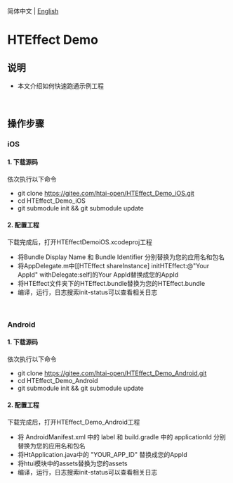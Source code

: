 简体中文 | [English](README_EN.md)

# **HTEffect Demo**
## **说明**
- 本文介绍如何快速跑通示例工程

<br/>

## **操作步骤**
### **iOS**
#### **1. 下载源码**
依次执行以下命令
- git clone https://gitee.com/htai-open/HTEffect_Demo_iOS.git
- cd HTEffect_Demo_iOS
- git submodule init && git submodule update

#### **2. 配置工程**
下载完成后，打开HTEffectDemoiOS.xcodeproj工程
- 将Bundle Display Name 和 Bundle Identifier 分别替换为您的应用名和包名
- 将AppDelegate.m中[[HTEffect shareInstance] initHTEffect:@"Your AppId" withDelegate:self]的Your AppId替换成您的AppId
- 将HTEffect文件夹下的HTEffect.bundle替换为您的HTEffect.bundle
- 编译，运行，日志搜索init-status可以查看相关日志

<br/>

### **Android**
#### **1. 下载源码**
依次执行以下命令
- git clone https://gitee.com/htai-open/HTEffect_Demo_Android.git
- cd HTEffect_Demo_Android
- git submodule init && git submodule update

#### **2. 配置工程**
下载完成后，打开HTEffect_Demo_Android工程
- 将 AndroidManifest.xml 中的 label 和 build.gradle 中的 applicationId 分别替换为您的应用名和包名
- 将HtApplication.java中的 "YOUR_APP_ID" 替换成您的AppId
- 将htui模块中的assets替换为您的assets
- 编译，运行，日志搜索init-status可以查看相关日志
